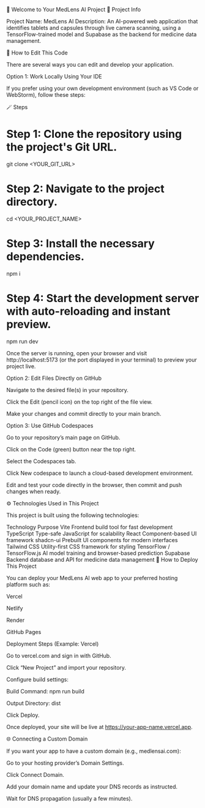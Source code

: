 💊 Welcome to Your MedLens AI Project
📘 Project Info

Project Name: MedLens AI
Description: An AI-powered web application that identifies tablets and capsules through live camera scanning, using a TensorFlow-trained model and Supabase as the backend for medicine data management.

🧠 How to Edit This Code

There are several ways you can edit and develop your application.

Option 1: Work Locally Using Your IDE

If you prefer using your own development environment (such as VS Code or WebStorm), follow these steps:

🪄 Steps
# Step 1: Clone the repository using the project's Git URL.
git clone <YOUR_GIT_URL>

# Step 2: Navigate to the project directory.
cd <YOUR_PROJECT_NAME>

# Step 3: Install the necessary dependencies.
npm i

# Step 4: Start the development server with auto-reloading and instant preview.
npm run dev


Once the server is running, open your browser and visit http://localhost:5173 (or the port displayed in your terminal) to preview your project live.

Option 2: Edit Files Directly on GitHub

Navigate to the desired file(s) in your repository.

Click the Edit (pencil icon) on the top right of the file view.

Make your changes and commit directly to your main branch.

Option 3: Use GitHub Codespaces

Go to your repository’s main page on GitHub.

Click on the Code (green) button near the top right.

Select the Codespaces tab.

Click New codespace to launch a cloud-based development environment.

Edit and test your code directly in the browser, then commit and push changes when ready.

⚙️ Technologies Used in This Project

This project is built using the following technologies:

Technology	Purpose
Vite	Frontend build tool for fast development
TypeScript	Type-safe JavaScript for scalability
React	Component-based UI framework
shadcn-ui	Prebuilt UI components for modern interfaces
Tailwind CSS	Utility-first CSS framework for styling
TensorFlow / TensorFlow.js	AI model training and browser-based prediction
Supabase	Backend database and API for medicine data management
🚀 How to Deploy This Project

You can deploy your MedLens AI web app to your preferred hosting platform such as:

Vercel

Netlify

Render

GitHub Pages

Deployment Steps (Example: Vercel)

Go to vercel.com
 and sign in with GitHub.

Click “New Project” and import your repository.

Configure build settings:

Build Command: npm run build

Output Directory: dist

Click Deploy.

Once deployed, your site will be live at https://your-app-name.vercel.app.

🌐 Connecting a Custom Domain

If you want your app to have a custom domain (e.g., medlensai.com):

Go to your hosting provider’s Domain Settings.

Click Connect Domain.

Add your domain name and update your DNS records as instructed.

Wait for DNS propagation (usually a few minutes).
